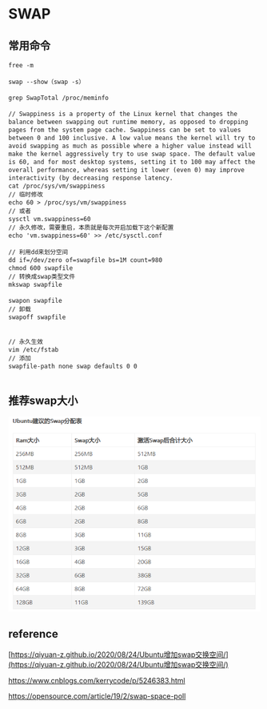# SWAP

## 常用命令

```shell
free -m

swap --show（swap -s）

grep SwapTotal /proc/meminfo

// Swappiness is a property of the Linux kernel that changes the balance between swapping out runtime memory, as opposed to dropping pages from the system page cache. Swappiness can be set to values between 0 and 100 inclusive. A low value means the kernel will try to avoid swapping as much as possible where a higher value instead will make the kernel aggressively try to use swap space. The default value is 60, and for most desktop systems, setting it to 100 may affect the overall performance, whereas setting it lower (even 0) may improve interactivity (by decreasing response latency.
cat /proc/sys/vm/swappiness
// 临时修改
echo 60 > /proc/sys/vm/swappiness
// 或者
sysctl vm.swappiness=60
// 永久修改，需要重启，本质就是每次开启加载下这个新配置
echo 'vm.swappiness=60' >> /etc/sysctl.conf

// 利用dd来划分空间
dd if=/dev/zero of=swapfile bs=1M count=980
chmod 600 swapfile
// 转换成swap类型文件
mkswap swapfile

swapon swapfile
// 卸载
swapoff swapfile


// 永久生效
vim /etc/fstab
// 添加
swapfile-path none swap defaults 0 0


```

## 推荐swap大小

![](./../img/ubuntu-swap.png)

## reference

[https://qiyuan-z.github.io/2020/08/24/Ubuntu增加swap交换空间/](https://qiyuan-z.github.io/2020/08/24/Ubuntu增加swap交换空间/)

https://www.cnblogs.com/kerrycode/p/5246383.html

https://opensource.com/article/19/2/swap-space-poll